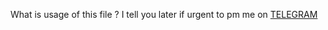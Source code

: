 What is usage of this file ?
 I tell you later if urgent to pm me on
     [TELEGRAM](https://t.me/LEGENDX)
